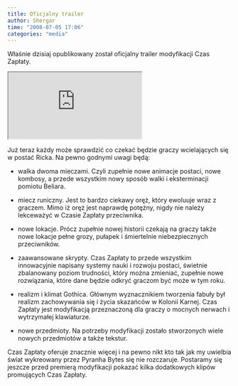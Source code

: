 ```yaml
---
title: Oficjalny trailer
author: Shergar
time: "2008-07-05 17:06"
categories: "media"
---
```


Właśnie dzisiaj opublikowany został oficjalny trailer modyfikacji Czas Zapłaty. 

<iframe class="video" src="https://www.youtube.com/embed/jAJKqc4k-xs" allowfullscreen></iframe>

Już teraz każdy może sprawdzić co czekać będzie graczy wcielających się w postać Ricka. Na pewno godnymi uwagi będą:

- walka dwoma mieczami. Czyli zupełnie nowe animacje postaci, nowe kombosy, a przede wszystkim nowy sposób walki i eksterminacji pomiotu Beliara.

- miecz runiczny. Jest to bardzo ciekawy oręż, który ewoluuje wraz z graczem. Mimo iż oręż jest naprawdę potężny, nigdy nie należy lekceważyć w Czasie Zapłaty przeciwnika.

- nowe lokacje. Prócz zupełnie nowej historii czekają na graczy także nowe lokacje pełne grozy, pułapek i śmiertelnie niebezpiecznych przeciwników.

- zaawansowane skrypty. Czas Zapłaty to przede wszystkim innowacyjnie napisany systemy nauki i rozwoju postaci, świetnie zbalanowany poziom trudności, który można zmieniać, zupełnie nowe rozwiązania, które dane będzie odkryć graczom być może w tym roku.

- realizm i klimat Gothica. Głównym wyznacznikiem tworzenia fabuły był realizm zachowywania się i życia skazańców w Kolonii Karnej. Czas Zapłaty jest modyfikacją przeznaczoną dla graczy o mocnych nerwach i wytrzymałej klawiaturze.

- nowe przedmioty. Na potrzeby modyfikacji zostało stworzonych wiele nowych przedmiotów a także tekstur.

Czas Zapłaty oferuje znacznie więcej i na pewno nikt kto tak jak my uwielbia świat wykreowany przez Pyranha Bytes się nie rozczaruje. 
Postaramy się jeszcze przed premierą modyfikacji pokazać kilka dodatkowych klipów promujących Czas Zapłaty.